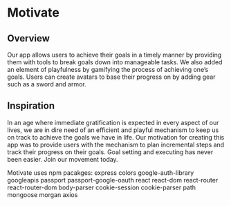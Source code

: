 # Motivate

## Overview
Our app allows users to achieve their goals in a timely manner by providing them with tools to break goals down into manageable tasks. We also added an element of playfulness by gamifying the process of achieving one’s goals. Users can create avatars to base their progress on by adding gear such as a sword and armor. 

## Inspiration
In an age where immediate gratification is expected in every aspect of our lives, we are in dire need of an efficient and playful mechanism to keep us on track to achieve the goals we have in life. Our motivation for creating this app was to provide users with the mechanism to plan incremental steps and track their progress on their goals. Goal setting and executing has never been easier. Join our movement today.  


Motivate uses npm pacakges:
express 
colors
google-auth-library
googleapis
passport
passport-google-oauth
react
react-dom
react-router
react-router-dom
body-parser
cookie-session
cookie-parser
path
mongoose
morgan
axios

